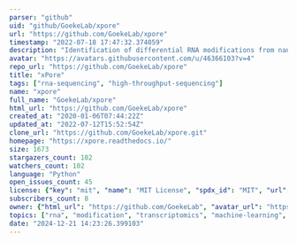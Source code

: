 ```yaml
---
parser: "github"
uid: "github/GoekeLab/xpore"
url: "https://github.com/GoekeLab/xpore"
timestamp: "2022-07-18 17:47:32.374059"
description: "Identification of differential RNA modifications from nanopore direct RNA sequencing"
avatar: "https://avatars.githubusercontent.com/u/46366103?v=4"
repo_url: "https://github.com/GoekeLab/xpore"
title: "xPore"
tags: ["rna-sequencing", "high-throughput-sequencing"]
name: "xpore"
full_name: "GoekeLab/xpore"
html_url: "https://github.com/GoekeLab/xpore"
created_at: "2020-01-06T07:44:22Z"
updated_at: "2022-07-12T15:52:54Z"
clone_url: "https://github.com/GoekeLab/xpore.git"
homepage: "https://xpore.readthedocs.io/"
size: 1673
stargazers_count: 102
watchers_count: 102
language: "Python"
open_issues_count: 45
license: {"key": "mit", "name": "MIT License", "spdx_id": "MIT", "url": "https://api.github.com/licenses/mit", "node_id": "MDc6TGljZW5zZTEz"}
subscribers_count: 8
owner: {"html_url": "https://github.com/GoekeLab", "avatar_url": "https://avatars.githubusercontent.com/u/46366103?v=4", "login": "GoekeLab", "type": "Organization"}
topics: ["rna", "modification", "transcriptomics", "machine-learning", "genomics", "nanopore-sequencing", "rna-seq", "rna-modifications", "nanopore", "python"]
date: "2024-12-21 14:23:26.399103"
---
```

